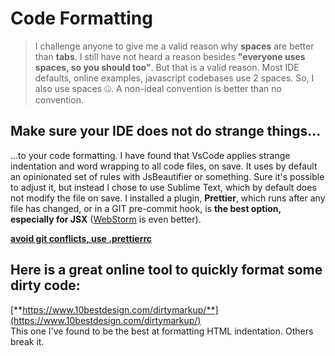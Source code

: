 # Code Formatting

> I challenge anyone to give me a valid reason why **spaces** are better than **tabs**. I still have not heard a reason besides **"everyone uses spaces, so you should too"**. But that is a valid reason. Most IDE defaults, online examples, javascript codebases use 2 spaces. So, I also use spaces 🤐. A non-ideal convention is better than no convention.

## Make sure your IDE does not do strange things...

...to your code formatting. I have found that VsCode applies strange indentation and word wrapping to all code files, on save. It uses by default an opinionated set of rules with JsBeautifier or something. Sure it's possible to adjust it, but instead I chose to use Sublime Text, which by default does not modify the file on save. I installed a plugin, **Prettier**, which runs after any file has changed, or in a GIT pre-commit hook, is **the best option, especially for JSX** \([WebStorm](webstorm/) is even better\).

[**avoid git conflicts, use .prettierrc**](https://prettier.io/docs/en/configuration.html)

## Here is a great online tool to quickly format some dirty code:

[**https://www.10bestdesign.com/dirtymarkup/**](https://www.10bestdesign.com/dirtymarkup/)  
This one I've found to be the best at formatting HTML indentation. Others break it.

